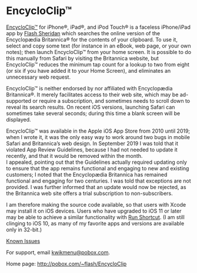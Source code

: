 # EncycloClip™

[EncycloClip™](http://itunes.apple.com/app/encycloclip/id368747595?mt=8)
for iPhone®, iPad®, and iPod Touch® is a faceless iPhone/iPad app by
[Flash Sheridan](http://pobox.com/~flash) which searches the online
version of the Encyclopædia Britannica® for the contents of your
clipboard. To use it, select and copy some text (for instance in an
eBook, web page, or your own notes); then launch EncycloClip™ from your
home screen. It is possible to do this manually from Safari by visiting
the Britannica website, but EncycloClip™ reduces the minimum tap count for
a lookup to two from eight (or six if you have added it to your Home
Screen), and eliminates an unnecessary web request.

EncycloClip™ is neither endorsed by nor affiliated with Encyclopædia
Britannica®. It merely facilitates access to their web site, which may be 
ad-supported or require a subscription,
and sometimes needs to scroll down to reveal its search
results. On recent iOS versions, launching Safari can sometimes take
several seconds; during this time a blank screen will be displayed.

EncycloClip™ was available in the Apple iOS App Store from 2010 until 2019; 
when I wrote it, it was the only easy way to work around two bugs in mobile Safari and Britannica’s web design.
In September 2019 I was told that it violated App Review Guidelines, because 
I had not needed to update it recently, and that it would be removed within the month.  
I appealed, pointing out that the Guidelines actually required updating only to ensure 
that the app remains functional and engaging to new and existing customers; I noted that
the Encyclopædia Britannica has remained functional and engaging for two centuries.
I was told that exceptions are not provided.  I was further informed that an update would 
now be rejected, as the Britannica web site offers a trial subscription to non-subscribers.

I am therefore making the source code available, so that users with Xcode may install it on iOS devices.
Users who have upgraded to iOS 11 or later may be able to achieve a similar functionality with 
<a href="https://routinehub.co/shortcut/2905">Run Shortcut</a>.  (I am still clinging to iOS 10, as
many of my favorite apps and versions are available only in 32-bit.)

[Known
Issues](http://pobox.com/~flash/EncycloClip/EncycloClip_Known_Issues.txt)

For support, email <kwikmenu@pobox.com>.

<span class="small">Home page:
<http://pobox.com/~flash/EncycloClip></span>
